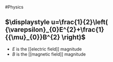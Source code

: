 #Physics 
## $\displaystyle u=\frac{1}{2}\left( {\varepsilon}_{0}E^{2}+\frac{1}{{\mu}_{0}}B^{2} \right)$
* $\displaystyle E$ is the [[electric field]] magnitude
* $\displaystyle B$ is the [[magnetic field]] magnitude
